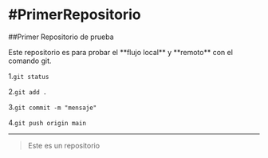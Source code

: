 # \#PrimerRepositorio

\##Primer Repositorio de prueba



Este repositorio es para probar  el \*\*flujo local\*\* y \*\*remoto\*\* con el comando git.



1.`git status`

2.`git add .`

3.`git commit -m "mensaje"`

4.`git push origin main` 



---

>Este es un repositorio

